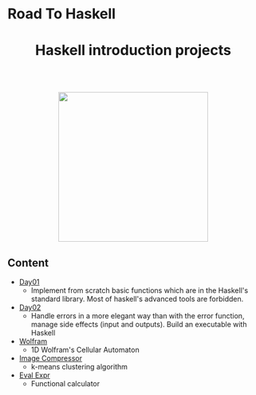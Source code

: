 # Road To Haskell
<h1 align="center">Haskell introduction projects</h1>
<br/><br/>
<p align="center">
<img src="https://fr.wikipedia.org/wiki/Haskell#/media/Fichier:Haskell-Logo.svg" width="300">
</p>

## Content
- [Day01](./01-day1)
    - Implement from scratch basic functions which are in the Haskell's standard library.
    Most of haskell's advanced tools are forbidden.
- [Day02](./02-day2)
    - Handle errors in a more elegant way than with the error function, manage side effects (input and outputs).
    Build an executable with Haskell
- [Wolfram](./03-wolfram)
    - 1D Wolfram's Cellular Automaton
- [Image Compressor](./04-image_compressor)
    - k-means clustering algorithm
- [Eval Expr](./05-funEvalExpr)
    - Functional calculator
